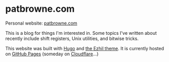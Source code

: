 # patbrowne.com

Personal website: [patbrowne.com](https://patbrowne.com/)

This is a blog for things I'm interested in. Some topics I've written about
recently include shift registers, Unix utilities, and bitwise tricks.

This website was built with [Hugo](https://gohugo.io/) and [the Ezhil
theme](https://github.com/pbrowne011/ezhil). It is currently hosted on [GitHub
Pages](https://pages.github.com/) (someday on
[Cloudflare](https://pages.cloudflare.com/)...)

